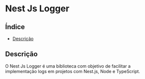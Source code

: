 # Nest Js Logger

## Índice

- [Descrição](#descrição)

## Descrição

O Nest Js Logger é uma biblioteca com objetivo de facilitar a implementação logs em projetos com Nest.js, Node e TypeScript.
